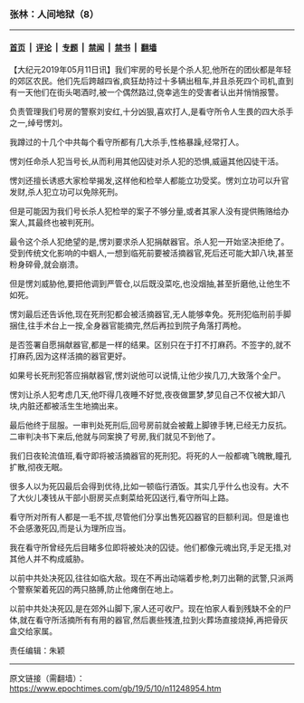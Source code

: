 ### 张林：人间地狱（8）

---

#### [首页](../../../..?n11248954) &nbsp;|&nbsp; [评论](../../../../../epoch-comment?n11248954) &nbsp;|&nbsp; [专题](../../../../../epoch-special?n11248954) &nbsp;|&nbsp; [禁闻](../../../../../epoch-news?n11248954) &nbsp;|&nbsp; [禁书](../../../../../books?n11248954) &nbsp;|&nbsp; [翻墙](https://github.com/gfw-breaker/nogfw/blob/master/README.md?n11248954)


<div class="post_content" id="artbody" itemprop="articleBody">
 <!-- article content begin -->
 <p>
  【大纪元2019年05月11日讯】我们牢房的号长是个杀人犯,他所在的团伙都是年轻的郊区农民。他们先后跨越四省,疯狂劫持过十多辆出租车,并且杀死四个司机,直到有一天他们在街头喝酒时,被一个偶然路过,侥幸逃生的受害者认出并悄悄报警。
 </p>
 <p>
  负责管理我们号房的警察刘安红,十分凶狠,喜欢打人,是看守所令人生畏的四大杀手之一,绰号愣刘。
 </p>
 <p>
  我蹲过的十几个中共每个看守所都有几大杀手,性格暴躁,经常打人。
 </p>
 <p>
  愣刘任命杀人犯当号长,从而利用其他囚徒对杀人犯的恐惧,威逼其他囚徒干活。
 </p>
 <p>
  愣刘还擅长诱惑大家检举揭发,这样他和检举人都能立功受奖。愣刘立功可以升官发财,杀人犯立功可以免除死刑。
 </p>
 <p>
  但是可能因为我们号长杀人犯检举的案子不够分量,或者其家人没有提供贿赂给办案人,其最终也被判死刑。
 </p>
 <p>
  最令这个杀人犯绝望的是,愣刘要求杀人犯捐献器官。杀人犯一开始坚决拒绝了。受到传统文化影响的中蝈人,一想到临死前要被活摘器官,死后还可能大卸八块,甚至粉身碎骨,就会崩溃。
 </p>
 <p>
  但是愣刘威胁他,要把他调到严管仓,以后既没菜吃,也没烟抽,甚至折磨他,让他生不如死。
 </p>
 <p>
  愣刘最后还告诉他,现在死刑犯都会被活摘器官,无人能够幸免。死刑犯临刑前手脚捆住,往手术台上一按,全身器官能摘完,然后再拉到院子角落打两枪。
 </p>
 <p>
  是否签署自愿捐献器官,都是一样的结果。区别只在于打不打麻药。不签字的,就不打麻药,因为这样活摘的器官更好。
 </p>
 <p>
  如果号长死刑犯答应捐献器官,愣刘说他可以说情,让他少挨几刀,大致落个全尸。
 </p>
 <p>
  愣刘让杀人犯考虑几天,他吓得几夜睡不好觉,夜夜做噩梦,梦见自己不仅被大卸八块,内脏还都被活生生地摘出来。
 </p>
 <p>
  最后他终于屈服。一审判处死刑后,回号房前就会被戴上脚镣手铐,已经无力反抗。二审判决书下来后,他就与同案换了号房,我们就见不到他了。
 </p>
 <p>
  我们日夜轮流值班,看守即将被活摘器官的死刑犯。将死的人一般都魂飞魄散,瞳孔扩散,彻夜无眠。
 </p>
 <p>
  很多人以为死囚最后会得到优待,比如一顿临行酒饭。其实几乎什么也没有。大不了大伙儿凑钱从干部小厨房买点剩菜给死囚送行,看守所叫上路。
 </p>
 <p>
  看守所对所有人都是一毛不拔,尽管他们分享出售死囚器官的巨额利润。但是谁也不会感激死囚,而是认为理所应当。
 </p>
 <p>
  我在看守所曾经先后目睹多位即将被处决的囚徒。他们都像元魂出窍,手足无措,对其他人并不构成威胁。
 </p>
 <p>
  以前中共处决死囚,往往如临大敌。现在不再出动端着步枪,刺刀出鞘的武警,只派两个警察架着死囚的两只胳膊,防止他瘫倒在地上。
 </p>
 <p>
  以前中共处决死囚,是在郊外山脚下,家人还可收尸。现在怕家人看到残缺不全的尸体,就在看守所活摘所有有用的器官,然后裹些残渣,拉到火葬场直接烧掉,再把骨灰盒交给家属。
 </p>
 <p>
  责任编辑：朱颖
 </p>
 <!-- article content end -->
 <div id="below_article_ad">
 </div>
</div>


---

原文链接（需翻墙）：https://www.epochtimes.com/gb/19/5/10/n11248954.htm